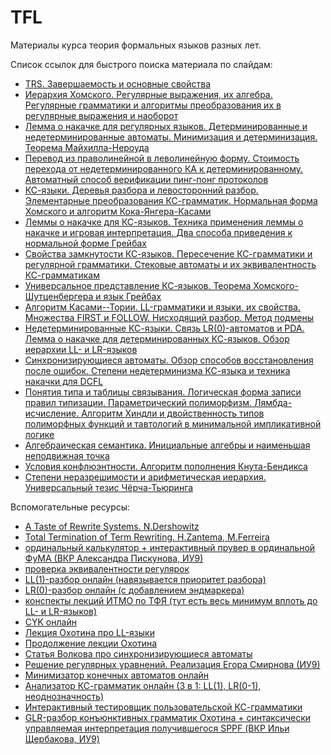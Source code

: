 # TFL
Материалы курса теория формальных языков разных лет.

Список ссылок для быстрого поиска материала по слайдам:

- [TRS. Завершаемость и основные свойства](2021/slides/lect_tfl_1.pdf)
- [Иерархия Хомского. Регулярные выражения, их алгебра. Регулярные грамматики и алгоритмы преобразования их в регулярные выражения и наоборот](2021/slides/lect_tfl_2.pdf)
- [Лемма о накачке для регулярных языков. Детерминированные и недетерминированные автоматы. Минимизация и детерминизация. Теорема Майхилла-Нероуда](2021/slides/lect_tfl_3.pdf)
- [Перевод из праволинейной в леволинейную форму. Стоимость перехода от недетерминированного КА к детерминированному. Автоматный способ верификации пинг-понг протоколов](2021/slides/lect_tfl_4.pdf)
- [КС-языки. Деревья разбора и левосторонний разбор. Элементарные преобразования КС-грамматик. Нормальная форма Хомского и алгоритм Кока-Янгера-Касами](2021/slides/lect_tfl_5.pdf)
- [Леммы о накачке для КС-языков. Техника применения леммы о накачке и игровая интерпретация. Два способа приведения к нормальной форме Грейбах](2021/slides/lect_tfl_6.pdf)
- [Свойства замкнутости КС-языков. Пересечение КС-грамматики и регулярной грамматики. Стековые автоматы и их эквивалентность КС-грамматикам](2021/slides/lect_tfl_7.pdf)
- [Универсальное представление КС-языков. Теорема Хомского-Шутценбергера и язык Грейбах](2021/slides/lect_tfl_8.pdf)
- [Алгоритм Касами--Тории. LL-грамматики и языки, их свойства. Множества FIRST и FOLLOW. Нисходящий разбор. Метод подмены](2021/slides/lect_tfl_9.pdf)
- [Недетерминированные КС-языки. Связь LR(0)-автоматов и PDA. Лемма о накачке для детерминированных КС-языков. Обзор иерархии LL- и LR-языков](2021/slides/lect_tfl_10.pdf)
- [Синхронизирующиеся автоматы. Обзор способов восстановления после ошибок. Степени недетерминизма КС-языка и техника накачки для DCFL](2021/slides/lect_tfl_11.pdf)
- [Понятия типа и таблицы связывания. Логическая форма записи правил типизации. Параметрический полиморфизм. Лямбда-исчисление. Алгоритм Хиндли и двойственность типов полиморфных функций и тавтологий в минимальной импликативной логике](2021/slides/lect_tfl_12.pdf)
- [Алгебраическая семантика. Инициальные алгебры и наименьшая неподвижная точка](2021/slides/lect_tfl_13.pdf)
- [Условия конфлюэнтности. Алгоритм пополнения Кнута-Бендикса](2021/slides/lect_tfl_14.pdf)
- [Степени неразрешимости и арифметическая иерархия. Универсальный тезис Чёрча-Тьюринга](2021/slides/lect_tfl_15.pdf)


Вспомогательные ресурсы:

- [A Taste of Rewrite Systems. N.Dershowitz](https://www.cs.tau.ac.il/~nachum/papers/taste-fixed.pdf)
- [Total Termination of Term Rewriting. H.Zantema, M.Ferreira](https://research.tue.nl/files/4285313/398276.pdf)
- [ординальный калькулятор + интерактивный прувер в ординальной ФуМА (ВКР Александра Пискунова, ИУ9)](https://github.com/Vigorge/provskell)
- [проверка эквивалентности регулярок](https://bakkot.github.io/dfa-lib/regeq.html)
- [LL(1)-разбор онлайн (навязывается приоритет разбора)](https://www.cs.princeton.edu/courses/archive/spring20/cos320/LL1/)
- [LR(0)-разбор онлайн (с добавлением эндмаркера)](https://www.cs.princeton.edu/courses/archive/spring20/cos320/LR0/)
- [конспекты лекций ИТМО по ТФЯ (тут есть весь минимум вплоть до LL- и LR-языков)](https://neerc.ifmo.ru/wiki/index.php?title=%D0%A2%D0%B5%D0%BE%D1%80%D0%B8%D1%8F_%D1%84%D0%BE%D1%80%D0%BC%D0%B0%D0%BB%D1%8C%D0%BD%D1%8B%D1%85_%D1%8F%D0%B7%D1%8B%D0%BA%D0%BE%D0%B2)
- [CYK онлайн](https://www.xarg.org/tools/cyk-algorithm/)
- [Лекция Охотина про LL-языки](https://users.math-cs.spbu.ru/~okhotin/teaching/fg_2019/okhotin_fg_2019_l12.pdf)
- [Продолжение лекции Охотина](https://users.math-cs.spbu.ru/~okhotin/teaching/fg_2019/okhotin_fg_2019_l13.pdf)
- [Статья Волкова про синхронизирующиеся автоматы](https://kadm.kmath.ru/files/synchro1.pdf)
- [Решение регулярных уравнений. Реализация Егора Смирнова (ИУ9)](https://smegdm.github.io/tfl/lab2/regex_system_solver/index.html)
- [Минимизатор конечных автоматов онлайн](https://aswaddev.github.io/dfa-minimizer/)
- [Анализатор КС-грамматик онлайн (3 в 1: LL(1), LR(0-1), неоднозначность)](http://mdaines.github.io/grammophone/#/)
- [Интерактивный тестировщик пользовательской КС-грамматики](https://web.stanford.edu/class/archive/cs/cs103/cs103.1156/tools/cfg/)
- [GLR-разбор конъюнктивных грамматик Охотина + синтаксически управляемая интерпретация получившегося SPPF (ВКР Ильи Щербакова, ИУ9)](https://github.com/ylyxa/Conjunctive-GLR) 
